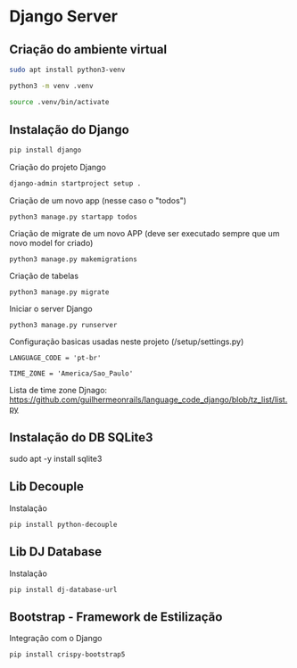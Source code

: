 # Django Server


## Criação do ambiente virtual
    
```bash
sudo apt install python3-venv

python3 -m venv .venv

source .venv/bin/activate
```


## Instalação do Django

```bash
pip install django
```

Criação do projeto Django

```bash
django-admin startproject setup .
```

Criação de um novo app (nesse caso o "todos")

    python3 manage.py startapp todos

Criação de migrate de um novo APP (deve ser executado sempre que um novo model for criado)

    python3 manage.py makemigrations

Criação de tabelas

    python3 manage.py migrate

Iniciar o server Django

    python3 manage.py runserver

Configuração basicas usadas neste projeto (/setup/settings.py)

    LANGUAGE_CODE = 'pt-br'

    TIME_ZONE = 'America/Sao_Paulo'

Lista de time zone Djnago: https://github.com/guilhermeonrails/language_code_django/blob/tz_list/list.py

## Instalação do DB SQLite3

sudo apt -y install sqlite3

## Lib Decouple

Instalação

    pip install python-decouple

## Lib DJ Database

Instalação

    pip install dj-database-url


## Bootstrap - Framework de Estilização

Integração com o Django

    pip install crispy-bootstrap5